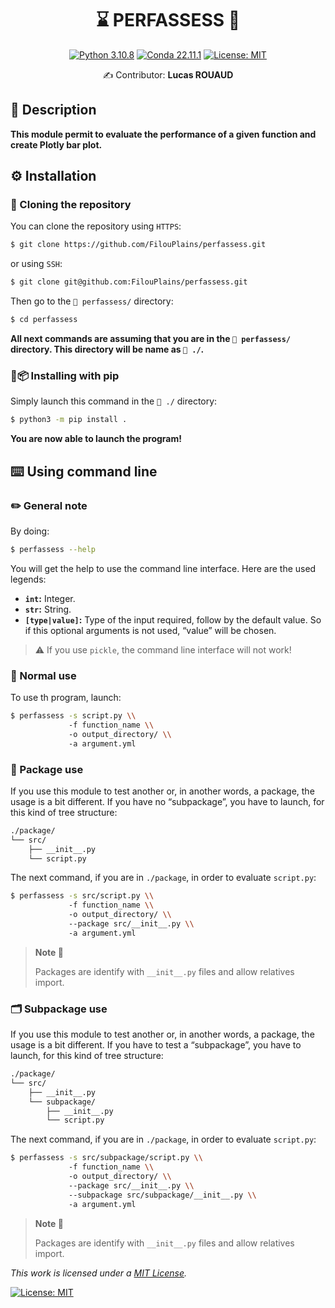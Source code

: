 <div align="center">

# ⌛️ PERFASSESS 💾

[![Python 3.10.8](https://img.shields.io/badge/python-%E2%89%A5_3.11.5-blue.svg)](https://www.python.org/downloads/release/python-397/)
[![Conda 22.11.1](https://img.shields.io/badge/miniconda-%E2%89%A5_23.11.0-green.svg)](https://docs.conda.io/en/latest/miniconda.html)
[![License: MIT](https://img.shields.io/badge/License-MIT-yellow.svg)](https://opensource.org/licenses/MIT)


✍ Contributor: **Lucas ROUAUD**

</div align="center">

## 📒 Description

**This module permit to evaluate the performance of a given function and create Plotly bar plot.**



## ⚙️ Installation


### 👬 Cloning the repository

You can clone the repository using `HTTPS`:

```bash
$ git clone https://github.com/FilouPlains/perfassess.git
```

or using `SSH`:

```bash
$ git clone git@github.com:FilouPlains/perfassess.git
```

Then go to the `📁 perfassess/` directory:

```bash
$ cd perfassess
```

**All next commands are assuming that you are in the `📁 perfassess/` directory. This directory will be name as `📁 ./`.**

### 🐍📦 Installing with pip

Simply launch this command in the `📁 ./` directory:

```bash
$ python3 -m pip install .
```

**You are now able to launch the program!**


## ⌨️ Using command line

### ✏️ General note

By doing:

```sh
$ perfassess --help
```

You will get the help to use the command line interface. Here are the used legends:

- **`int`:** Integer.
- **`str`:** String.
- **`[type|value]`:** Type of the input required, follow by the default value. So if this optional arguments is not used, “value” will be chosen.

> ⚠️ If you use `pickle`, the command line interface will not work!


### 📄 Normal use

To use th program, launch:

```sh
$ perfassess -s script.py \\
             -f function_name \\
             -o output_directory/ \\
             -a argument.yml
```

### 📁 Package use


If you use this module to test another or, in another words, a package, the usage is a bit different. If you have no “subpackage”, you have to launch, for this kind of tree structure:

```sh
./package/
└── src/
    ├── __init__.py
    └── script.py
```

The next command, if you are in `./package`, in order to evaluate `script.py`:

```sh
$ perfassess -s src/script.py \\
             -f function_name \\
             -o output_directory/ \\
             --package src/__init__.py \\
             -a argument.yml
```

> **Note 📝**
> 
> Packages are identify with `__init__.py` files and allow relatives import.

### 🗂 Subpackage use

If you use this module to test another or, in another words, a package, the usage is a bit different. If you have to test a “subpackage”, you have to launch, for this kind of tree structure:

```sh
./package/
└── src/
    ├── __init__.py
    └── subpackage/
        ├── __init__.py
        └── script.py
```

The next command, if you are in `./package`, in order to evaluate `script.py`:


```sh
$ perfassess -s src/subpackage/script.py \\
             -f function_name \\
             -o output_directory/ \\
             --package src/__init__.py \\
             --subpackage src/subpackage/__init__.py \\
             -a argument.yml
```

> **Note 📝**
> 
> Packages are identify with `__init__.py` files and allow relatives import.



_This work is licensed under a [MIT License](https://opensource.org/licenses/MIT)._


[![License: MIT](https://img.shields.io/badge/License-MIT-yellow.svg?style=for-the-badge)](https://opensource.org/licenses/MIT)
